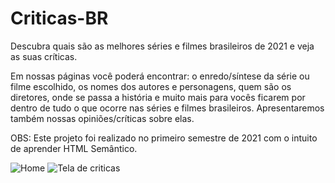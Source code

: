 # Criticas-BR
Descubra quais são as melhores séries e filmes brasileiros de 2021 e veja as suas críticas.

Em nossas páginas você poderá encontrar: o enredo/síntese da série ou filme escolhido, os nomes dos autores e personagens, quem são os diretores, onde se passa a história e muito mais para vocês ficarem por dentro de tudo o que ocorre nas séries e filmes brasileiros. Apresentaremos também nossas opiniões/críticas sobre elas.

OBS: Este projeto foi realizado no primeiro semestre de 2021 com o intuito de aprender HTML Semântico.


![Home](https://user-images.githubusercontent.com/79214802/189496835-60fcb115-d5be-4097-b3f5-b6d83e32bcdf.png)
![Tela de criticas](https://user-images.githubusercontent.com/79214802/189496843-60f5d2b1-d476-4825-8eed-c2171f5c9f58.png)
